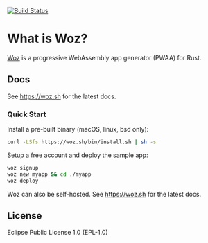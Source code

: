 [![Build Status](https://travis-ci.org/alexkehayias/woz.svg?branch=master)](https://travis-ci.org/alexkehayias/woz)

# What is Woz?

[Woz](https://woz.sh) is a progressive WebAssembly app generator (PWAA) for Rust.

## Docs

See https://woz.sh for the latest docs.

### Quick Start

Install a pre-built binary (macOS, linux, bsd only):

```sh
curl -LSfs https://woz.sh/bin/install.sh | sh -s
```

Setup a free account and deploy the sample app:

```sh
woz signup
woz new myapp && cd ./myapp
woz deploy
```

Woz can also be self-hosted. See https://woz.sh for the latest docs.

## License

Eclipse Public License 1.0 (EPL-1.0)
